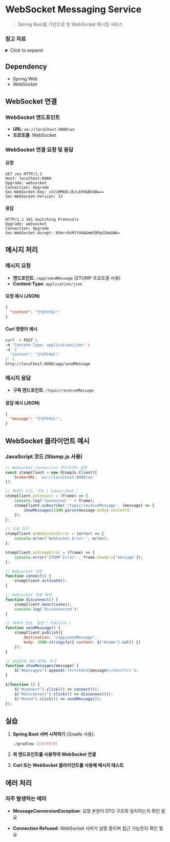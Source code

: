 # WebSocket Messaging Service

>  Spring Boot를 기반으로 한 WebSocket 메시징 서비스


### **참고 자료**

<details>
<summary>Click to expand</summary>

- [Spring Messaging STOMP WebSocket Guide](https://spring.io/guides/gs/messaging-stomp-websocket)
- [GitHub: gs-messaging-stomp-websocket](https://github.com/spring-guides/gs-messaging-stomp-websocket)

</details>



## Dependency

- Spring Web
- WebSocket


## **WebSocket 연결**

### **WebSocket 엔드포인트**
- **URL**: `ws://localhost:8080/ws`
- **프로토콜**: WebSocket

### **WebSocket 연결 요청 및 응답**

#### **요청**
 ```http
 GET /ws HTTP/1.1
 Host: localhost:8080
 Upgrade: websocket
 Connection: Upgrade
 Sec-WebSocket-Key: x3JJHMbDL1EzLkh9GBhXDw==
 Sec-WebSocket-Version: 13
 ```

#### **응답**
 ```http
 HTTP/1.1 101 Switching Protocols
 Upgrade: websocket
 Connection: Upgrade
 Sec-WebSocket-Accept: HSmrc0sMlYUkAGmm5OPpG2HaGWk=
 ```


## **메시지 처리**

### **메시지 요청**
- **엔드포인트**: `/app/sendMessage` (STOMP 프로토콜 사용)
- **Content-Type**: `application/json`

#### **요청 예시 (JSON)**
 ```json
 {
   "content": "안녕하세요!"
 }
 ```

#### **Curl 명령어 예시**
 ```bash
 curl -X POST \
 -H "Content-Type: application/json" \
 -d '{
   "content": "안녕하세요!"
 }' \
 http://localhost:8080/app/sendMessage
 ```


### **메시지 응답**
- **구독 엔드포인트**: `/topic/receiveMessage`

#### **응답 예시 (JSON)**
 ```json
 {
   "message": "안녕하세요!",
 }
 ```


## **WebSocket 클라이언트 예시**

### **JavaScript 코드 (Stomp.js 사용)**
```javascript
// Websocket Connection 엔드포인트 설정
const stompClient = new StompJs.Client({
    brokerURL: 'ws://localhost:8080/ws'
});

// 메세지 수신, 구독 ( Subscribed )
stompClient.onConnect = (frame) => {
    console.log('Connected: ' + frame);
    stompClient.subscribe('/topic/receiveMessage', (message) => {
        showMessages(JSON.parse(message.body).content);
    });
};

// 오류 처리 
stompClient.onWebSocketError = (error) => {
    console.error('WebSocket Error:', error);
};

stompClient.onStompError = (frame) => {
    console.error('STOMP Error:', frame.headers['message']);
};

// Websocket 연결
function connect() {
    stompClient.activate();
}

// Websocket 연결 해제
function disconnect() {
    stompClient.deactivate();
    console.log('Disconnected');
}

// 메세지 전송, 발생 ( Publish ) 
function sendMessage() {
    stompClient.publish({
        destination: "/app/sendMessage",
        body: JSON.stringify({ content: $("#name").val() })
    });
}

// 응답값에 맞는 HTML 추가 
function showMessages(message) {
    $("#messages").append(`<tr><td>${message}</td></tr>`);
}

$(function () {
    $("#connect").click(() => connect());
    $("#disconnect").click(() => disconnect());
    $("#send").click(() => sendMessage());
});
```



## **실습**

1. **Spring Boot 서버 시작하기** (Gradle 사용):
    ```bash
    ./gradlew [프로젝트명]
    ```

2. **위 엔드포인트를 사용하여 WebSocket 연결**

3. **Curl 또는 WebSocket 클라이언트를 사용해 메시지 테스트**


## **에러 처리**

### **자주 발생하는 에러**
- **MessageConversionException**:
  요청 본문이 DTO 구조와 일치하는지 확인 필요

- **Connection Refused**:
  WebSocket 서버가 실행 중이며 접근 가능한지 확인 필요

<br/>
